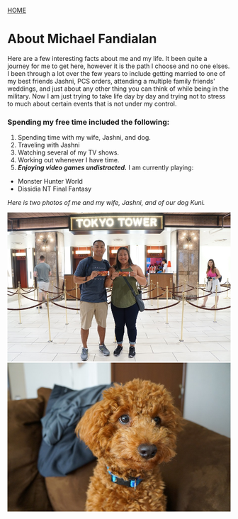 [HOME](mfandialan.github.io/index.md)

# About Michael Fandialan

Here are a few interesting facts about me and my life. It been quite a journey for me to get here, however it is the path I choose and no one elses. I been through a lot over the few years to include getting married to one of my best friends Jashni, PCS orders, attending a multiple family friends' weddings, and just about any other thing you can think of while being in the military. Now I am just trying to take life day by day and trying not to stress to much about certain events that is not under my control. 

### Spending my free time included the following: 
1. Spending time with my wife, Jashni, and dog.
1. Traveling with Jashni
1. Watching several of my TV shows.
1. Working out whenever I have time.
1. ***Enjoying video games undistracted.*** I am currently playing:
+ Monster Hunter World
+ Dissidia NT Final Fantasy

*Here is two photos of me and my wife, Jashni, and of our dog Kuni.*

![Alt](Family.JPG)
![Alt](Kuni.JPG)
